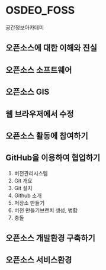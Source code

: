 # OSDEO_FOSS
공간정보아카데미

## 오픈소스에 대한 이해와 진실

## 오픈소스 소프트웨어

## 오픈소스 GIS

## 웹 브라우저에서 수정

## 오픈소스 활동에 참여하기

## GitHub을 이용하여 협업하기
1. 버전관리시스템
2. Git 개요
3. Git 설치
4. Github 소개
5. 저장소 만들기
6. 버전 만들기브랜치 생성, 병합
7. 충돌

## 오픈소스 개발환경 구축하기

## 오픈소스 서비스환경